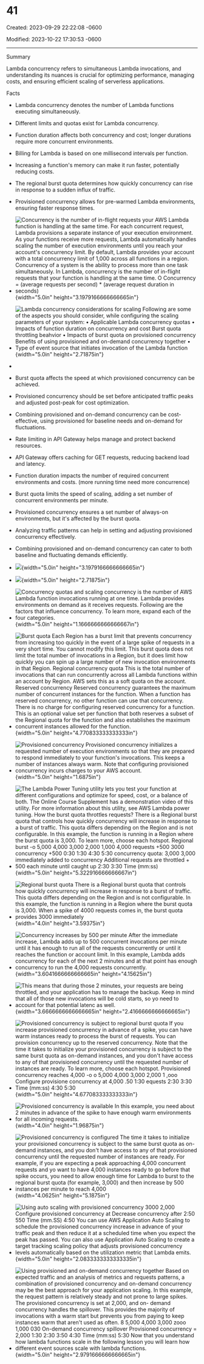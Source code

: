 # 41

Created: 2023-09-29 22:22:08 -0600

Modified: 2023-10-22 17:30:53 -0600

---

Summary

Lambda concurrency refers to simultaneous Lambda invocations, and understanding its nuances is crucial for optimizing performance, managing costs, and ensuring efficient scaling of serverless applications.

Facts

- Lambda concurrency denotes the number of Lambda functions executing simultaneously.
- Different limits and quotas exist for Lambda concurrency.
- Function duration affects both concurrency and cost; longer durations require more concurrent environments.
- Billing for Lambda is based on one millisecond intervals per function.
- Increasing a function's memory can make it run faster, potentially reducing costs.
- The regional burst quota determines how quickly concurrency can rise in response to a sudden influx of traffic.
- Provisioned concurrency allows for pre-warmed Lambda environments, ensuring faster response times.



- ![Concurrency is the number of in-flight requests your AWS Lambda function is handling at the same time. For each concurrent request, Lambda provisions a separate instance of your execution environment. As your functions receive more requests, Lambda automatically handles scaling the number of execution environments until you reach your account's concurrency limit. By default, Lambda provides your account with a total concurrency limit of 1,000 across all functions in a region. Concurrency of a system is the ability to process more than one task simultaneously. In Lambda, concurrency is the number of in-flight requests that your function is handling at the same time. O Concurrency = (average requests per second) * (average request duration in seconds) ](../../../media/AWS-Developing-Serverless-Solutions-on-AWS-Model--11-41-image1.png){width="5.0in" height="3.1979166666666665in"}



- ![Lambda concurrency considerations for scaling Following are some of the aspects you should consider, while configuring the scaling parameters of your system: • Applicable Lambda concurrency quotas • Impacts of function duration on concurrency and cost Burst quota throttling beahvior • Impacts of burst quota on provisioned concurrency Benefits of using provisioned and on-demand concurrency together • Type of event source that initiates invocation of the Lambda function ](../../../media/AWS-Developing-Serverless-Solutions-on-AWS-Model--11-41-image2.png){width="5.0in" height="2.71875in"}
- 
- Burst quota affects the speed at which provisioned concurrency can be achieved.
- Provisioned concurrency should be set before anticipated traffic peaks and adjusted post-peak for cost optimization.
- Combining provisioned and on-demand concurrency can be cost-effective, using provisioned for baseline needs and on-demand for fluctuations.
- Rate limiting in API Gateway helps manage and protect backend resources.
- API Gateway offers caching for GET requests, reducing backend load and latency.
- Function duration impacts the number of required concurrent environments and costs. (more running time need more concurrence)
- Burst quota limits the speed of scaling, adding a set number of concurrent environments per minute.
- Provisioned concurrency ensures a set number of always-on environments, but it's affected by the burst quota.
- Analyzing traffic patterns can help in setting and adjusting provisioned concurrency effectively.
- Combining provisioned and on-demand concurrency can cater to both baseline and fluctuating demands efficiently.
- ![](../../../media/AWS-Developing-Serverless-Solutions-on-AWS-Model--11-41-image1.png){width="5.0in" height="3.1979166666666665in"}
- ![](../../../media/AWS-Developing-Serverless-Solutions-on-AWS-Model--11-41-image2.png){width="5.0in" height="2.71875in"}



- ![Concurrency quotas and scaling concurrency is the number of AWS Lambda function invocations running at one time. Lambda provides environments on demand as it receives requests. Following are the factors that influence concurrency. To learn more, expand each of the four categories. ](../../../media/AWS-Developing-Serverless-Solutions-on-AWS-Model--11-41-image3.png){width="5.0in" height="1.1666666666666667in"}



- ![Burst quota Each Region has a burst limit that prevents concurrency from increasing too quickly in the event of a large spike of requests in a very short time. You cannot modify this limit. This burst quota does not limit the total number of invocations in a Region, but it does limit how quickly you can spin up a large number of new invocation environments in that Region. Regional concurrency quota This is the total number of invocations that can run concurrently across all Lambda functions within an account by Region. AWS sets this as a soft quota on the account. Reserved concurrency Reserved concurrency guarantees the maximum number of concurrent instances for the function. When a function has reserved concurrency, no other function can use that concurrency. There is no charge for configuring reserved concurrency for a function. This is an optional value set per function that both reserves a subset of the Regional quota for the function and also establishes the maximum concurrent instances allowed for the function. ](../../../media/AWS-Developing-Serverless-Solutions-on-AWS-Model--11-41-image4.png){width="5.0in" height="4.770833333333333in"}



- ![Provisioned concurrency Provisioned concurrency initializes a requested number of execution environments so that they are prepared to respond immediately to your function's invocations. This keeps a number of instances always warm. Note that configuring provisioned concurrency incurs charges to your AWS account. ](../../../media/AWS-Developing-Serverless-Solutions-on-AWS-Model--11-41-image5.png){width="5.0in" height="1.6875in"}



- ![The Lambda Power Tuning utility lets you test your function at different configurations and optimize for speed, cost, or a balance of both. The Online Course Supplement has a demonstration video of this utility. For more information about this utility, see AWS Lambda power tuning. How the burst quota throttles requests? There is a Regional burst quota that controls how quickly concurrency will increase in response to a burst of traffic. This quota differs depending on the Region and is not configurable. In this example, the function is running in a Region where the burst quota is 3,000. To learn more, choose each hotspot. Regional burst -o 5,000 4,000 3,000 2,000 1,000 4,000 requests +500 3000 concurrency +500 0:30 1:30 4:30 5:30 concurrency quota: 3,000 3,000 immediately added to concurrency Additional requests are throttled + 500 each minute until caught up 2:30 3:30 Time (mm:ss) ](../../../media/AWS-Developing-Serverless-Solutions-on-AWS-Model--11-41-image6.png){width="5.0in" height="5.322916666666667in"}



- ![Regional burst quota There is a Regional burst quota that controls how quickly concurrency will increase in response to a burst of traffic. This quota differs depending on the Region and is not configurable. In this example, the function is running in a Region where the burst quota is 3,000. When a spike of 4000 requests comes in, the burst quota provides 3000 immediately ](../../../media/AWS-Developing-Serverless-Solutions-on-AWS-Model--11-41-image7.png){width="4.0in" height="3.59375in"}



- ![Concurrency increases by 500 per minute After the immediate increase, Lambda adds up to 500 concurrent invocations per minute until it has enough to run all of the requests concurrently or until it reaches the function or account limit. In this example, Lambda adds concurrency for each of the next 2 minutes and at that point has enough concurrency to run the 4,000 requests concurrently. ](../../../media/AWS-Developing-Serverless-Solutions-on-AWS-Model--11-41-image8.png){width="3.6041666666666665in" height="4.15625in"}



- ![This means that during those 2 minutes, your requests are being throttled, and your application has to manage the backup. Keep in mind that all of those new invocations will be cold starts, so yo need to account for that potential latenc as well. ](../../../media/AWS-Developing-Serverless-Solutions-on-AWS-Model--11-41-image9.png){width="3.6666666666666665in" height="2.4166666666666665in"}



- ![Provisioned concurrency is subject to regional burst quota If you increase provisioned concurrency in advance of a spike, you can have warm instances ready to process the burst of requests. You can provision concurrency up to the reserved concurrency. Note that the time it takes to initialize your provisioned concurrency is subject to the same burst quota as on-demand instances, and you don't have access to any of that provisioned concurrency until the requested number of instances are ready. To learn more, choose each hotspot. Provisioned concurrency reaches 4,000 -o o 5,000 4,000 3,000 2,000 1 ,ooo Configure provisione concurrency at 4,000 .50 1:30 equests 2:30 3:30 Time (mm:ss) 4:30 5:30 ](../../../media/AWS-Developing-Serverless-Solutions-on-AWS-Model--11-41-image10.png){width="5.0in" height="4.677083333333333in"}



- ![Provisioned concurrency is available In this example, you need about 2 minutes in advance of the spike to have enough warm environments for all incoming requests. ](../../../media/AWS-Developing-Serverless-Solutions-on-AWS-Model--11-41-image11.png){width="4.0in" height="1.96875in"}



- ![Provisioned concurrency is configured The time it takes to initialize your provisioned concurrency is subject to the same burst quota as on-demand instances, and you don't have access to any of that provisioned concurrency until the requested number of instances are ready. For example, if you are expecting a peak approaching 4,000 concurrent requests and yo want to have 4,000 instances ready to go before that spike occurs, you need to allow enough time for Lambda to burst to the regional burst quota (for example, 3,000) and then increase by 500 instances per minute to reach 4,000 ](../../../media/AWS-Developing-Serverless-Solutions-on-AWS-Model--11-41-image12.png){width="4.0625in" height="5.1875in"}



- ![Using auto scaling with provisioned concurrency 3000 2,000 Configure provisioned concurrency at Decrease concurrency after 2:50 550 Time (mm.SS) 4:50 You can use AWS Application Auto Scaling to schedule the provisioned concurrency increase in advance of your traffic peak and then reduce it at a scheduled time when you expect the peak has passed. You can also use Application Auto Scaling to create a target tracking scaling policy that adjusts provisioned concurrency levels automatically based on the utilization metric that Lambda emits. ](../../../media/AWS-Developing-Serverless-Solutions-on-AWS-Model--11-41-image13.png){width="5.0in" height="2.0833333333333335in"}



- ![Using provisioned and on-demand concurrency together Based on expected traffic and an analysis of metrics and requests patterns, a combination of provisioned concurrency and on-demand concurrency may be the best approach for your application scaling. In this example, the request pattern is relatively steady and not prone to large spikes. The provisioned concurrency is set at 2,000, and on- demand concurrency handles the spillover. This provides the majority of invocations with a warm start but prevents you from paying to keep instances warm that aren't used as often. 8 5,000 4,000 3,000 zooo 1,000 030 On-demand concurrency spillover Provisioned concurrency = 2,000 1:30 2:30 3:50 4:30 Time (mm:ss) 5:30 Now that you understand how lambda functions scale in the following lesson you will learn how different event sources scale with lambda functions. ](../../../media/AWS-Developing-Serverless-Solutions-on-AWS-Model--11-41-image14.png){width="5.0in" height="2.9791666666666665in"}














